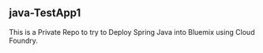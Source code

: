 ## java-TestApp1

This is a Private Repo to try to Deploy Spring Java into Bluemix using Cloud Foundry.

